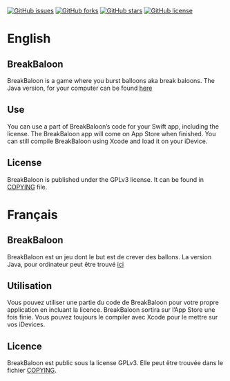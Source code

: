 [![GitHub issues](https://img.shields.io/github/issues/Snowy1803/BreakBaloon-mobile.svg)](https://github.com/Snowy1803/BreakBaloon-mobile/issues) [![GitHub forks](https://img.shields.io/github/forks/Snowy1803/BreakBaloon-mobile.svg)](https://github.com/Snowy1803/BreakBaloon-mobile/network) [![GitHub stars](https://img.shields.io/github/stars/Snowy1803/BreakBaloon-mobile.svg)](https://github.com/Snowy1803/BreakBaloon-mobile/stargazers) [![GitHub license](https://img.shields.io/badge/license-GNU%20GPLv3-blue.svg)](https://raw.githubusercontent.com/Snowy1803/BreakBaloon-mobile/main/COPYING)
# English
## BreakBaloon
BreakBaloon is a game where you burst balloons aka break baloons. The Java version, for your computer can be found [here](https://ec.emil.codes/product/1)
## Use
You can use a part of BreakBaloon’s code for your Swift app, including the license. The BreakBaloon app will come on App Store when finished. You can still compile BreakBaloon using Xcode and load it on your iDevice.
## License
BreakBaloon is published under the GPLv3 license. It can be found in [COPYING](https://github.com/Snowy1803/BreakBaloon-mobile/blob/main/COPYING) file.
# Français
## BreakBaloon
BreakBaloon est un jeu dont le but est de crever des ballons. La version Java, pour ordinateur peut être trouvé [ici](https://ec.emil.codes/product/1)
## Utilisation
Vous pouvez utiliser une partie du code de BreakBaloon pour votre propre application en incluant la licence. BreakBaloon sortira sur l’App Store une fois finie. Vous pouvez toujours le compiler avec Xcode pour le mettre sur vos iDevices.
## Licence
BreakBaloon est public sous la license GPLv3. Elle peut être trouvée dans le fichier [COPYING](https://github.com/Snowy1803/BreakBaloon-mobile/blob/main/COPYING).
